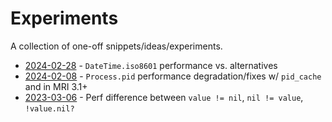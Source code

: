 # Experiments

A collection of one-off snippets/ideas/experiments.

- [2024-02-28](./2024-02-28-datetime-vs-time-iso/README.md) - `DateTime.iso8601` performance vs. alternatives
- [2024-02-08](./2024-02-08-process-pid-benchmark/README.md) - `Process.pid` performance degradation/fixes w/ `pid_cache` and in MRI 3.1+
- [2023-03-06](./2023-03-06-benchmarking-not-nil/README.md) - Perf difference between `value != nil`, `nil != value`, `!value.nil?`
